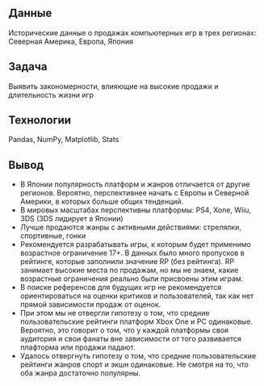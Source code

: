 ## Данные
Исторические данные о продажах компьютерных игр в трех регионах: Северная Америка, Европа, Япония

## Задача 
Выявить закономерности, влияющие на высокие продажи и длительность жизни игр

## Технологии
Pandas, NumPy, Matplotlib, Stats

## Вывод
- В Японии популярность платформ и жанров отличается от другие регионов. Вероятно, перспективнее начать с Европы и Северной Америки, в которых больше общих тенденций. 
- В мировых масштабах перспективны платформы: PS4, Xone, Wiiu, 3DS (3DS лидирует в Японии)
- Лучше продаются жанры с активными действиями: стрелялки, спортивные, гонки
- Рекомендуется разрабатывать игры, к которым будет применимо возрастное ограничение 17+.  В данных было много пропусков в рейтинге, которые заполнили значение RP (без рейтинга). RP занимает высокие места по продажам, но мы не знаем, какие возрастные ограничения реально были присвоены этим играм.
- В поиске референсов для будущих игр не рекомендуется ориентироваться на оценки критиков и пользователей, так как нет прямой зависимости продаж от оценок. 
- При этом мы не отвергли гипотезу о том, что средние пользовательские рейтинги платформ Xbox One и PC одинаковые. Вероятно, это говорит о том, что у каждой платформы своя аудитория и свои фанаты вне зависимости от того развивается плафторма или продажи падают. 
- Удалось отвергнуть гипотезу о том, что средние пользовательские рейтинги жанров спорт и экшн одинаковые. Не смотря на то, что оба жанра достаточно популярны. 
